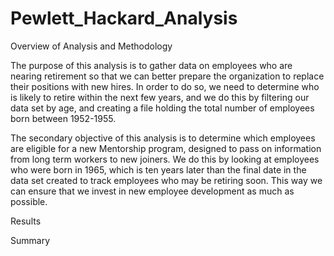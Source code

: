 # Pewlett_Hackard_Analysis

Overview of Analysis and Methodology

The purpose of this analysis is to gather data on employees who are nearing retirement so that we can better prepare the organization to replace their positions with new hires. In order to do so, we need to determine who is likely to retire within the next few years, and we do this by filtering our data set by age, and creating a file holding the total number of employees born between 1952-1955. 

The secondary objective of this analysis is to determine which employees are eligible for a new Mentorship program, designed to pass on information from long term workers to new joiners. We do this by looking at employees who were born in 1965, which is ten years later than the final date in the data set created to track employees who may be retiring soon. This way we can ensure that we invest in new employee development as much as possible. 

Results

Summary
